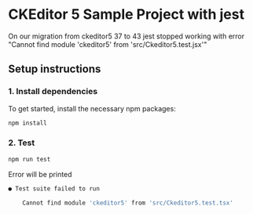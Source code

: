 # CKEditor 5 Sample Project with jest

On our migration from ckeditor5 37 to 43 jest stopped working with error "Cannot find module 'ckeditor5' from 'src/Ckeditor5.test.jsx'"

## Setup instructions

### 1. Install dependencies

To get started, install the necessary npm packages:

```sh
npm install
```

### 2. Test

```sh
npm run test
```

Error will be printed
```sh
● Test suite failed to run

    Cannot find module 'ckeditor5' from 'src/Ckeditor5.test.tsx'
```
